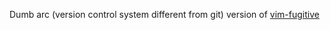 Dumb arc (version control system different from git) version of [vim-fugitive](https://github.com/tpope/vim-fugitive)
